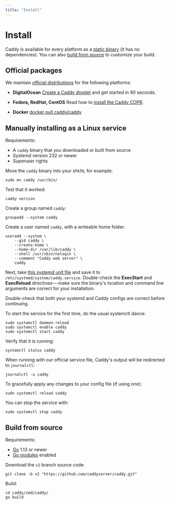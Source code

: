 ```yaml
---
title: "Install"
---
```


# Install

Caddy is available for every platform as a [static binary](https://github.com/caddyserver/caddy/releases) (it has no dependencies). You can also [build from source](#build-from-source) to customize your build.


## Official packages

We maintain [official distributions](https://github.com/caddyserver/dist) for the following platforms:

- **DigitalOcean**
[Create a Caddy droplet](https://marketplace.digitalocean.com/apps/caddy) and get started in 90 seconds.

- **Fedora, RedHat, CentOS**
Read how to [install the Caddy COPR](https://copr.fedorainfracloud.org/coprs/g/caddy/caddy/).

- **Docker**
[docker pull caddy/caddy](https://hub.docker.com/r/caddy/caddy)


## Manually installing as a Linux service

Requirements:

- A `caddy` binary that you downloaded or built from source
- Systemd version 232 or newer
- Superuser rights

Move the `caddy` binary into your `$PATH`, for example:
<pre><code class="cmd bash">sudo mv caddy /usr/bin/</code></pre>

Test that it worked:
<pre><code class="cmd bash">caddy version</code></pre>

Create a group named `caddy`:
<pre><code class="cmd bash">groupadd --system caddy</code></pre>

Create a user named `caddy`, with a writeable home folder:
<pre><code class="cmd bash">useradd --system \
	--gid caddy \
	--create-home \
	--home-dir /var/lib/caddy \
	--shell /usr/sbin/nologin \
	--comment "Caddy web server" \
	caddy</code></pre>

Next, take [this systemd unit file](https://github.com/caddyserver/dist/blob/master/init/caddy.service) and save it to `/etc/systemd/system/caddy.service`. Double-check the **ExecStart** and **ExecReload** directives---make sure the binary's location and command line arguments are correct for your installation.

Double-check that both your systemd and Caddy configs are correct before continuing.

To start the service for the first time, do the usual systemctl dance:

<pre><code class="cmd"><span class="bash">sudo systemctl daemon-reload</span>
<span class="bash">sudo systemctl enable caddy</span>
<span class="bash">sudo systemctl start caddy</span></code></pre>

Verify that it is running:
<pre><code class="cmd bash">systemctl status caddy</code></pre>

When running with our official service file, Caddy's output will be redirected to `journalctl`:
<pre><code class="cmd bash">journalctl -u caddy</code></pre>

To gracefully apply any changes to your config file (if using one):
<pre><code class="cmd bash">sudo systemctl reload caddy</code></pre>

You can stop the service with:
<pre><code class="cmd bash">sudo systemctl stop caddy</code></pre>

## Build from source

Requirements:

- [Go](https://golang.org/dl) 1.13 or newer
- [Go modules](https://github.com/golang/go/wiki/Modules) enabled

Download the `v2` branch source code:

<pre><code class="cmd bash">git clone -b v2 "https://github.com/caddyserver/caddy.git"</code></pre>

Build:

<pre><code class="cmd"><span class="bash">cd caddy/cmd/caddy/</span>
<span class="bash">go build</span></code></pre>

